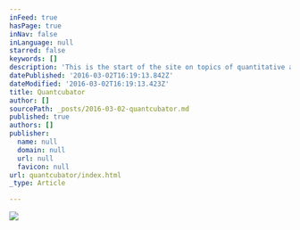 ```yaml
---
inFeed: true
hasPage: true
inNav: false
inLanguage: null
starred: false
keywords: []
description: 'This is the start of the site on topics of quantitative analysis, physics, maybe even  bicycles, surfing and gardening. '
datePublished: '2016-03-02T16:19:13.842Z'
dateModified: '2016-03-02T16:19:13.423Z'
title: Quantcubator
author: []
sourcePath: _posts/2016-03-02-quantcubator.md
published: true
authors: []
publisher:
  name: null
  domain: null
  url: null
  favicon: null
url: quantcubator/index.html
_type: Article

---
```

![](https://the-grid-user-content.s3-us-west-2.amazonaws.com/3ab05ae2-0309-437b-9651-2fad88fcfdfd.jpg)